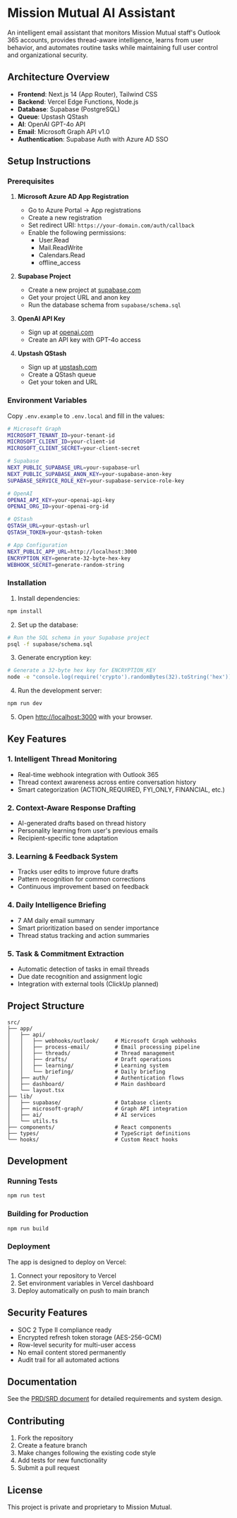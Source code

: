 # Mission Mutual AI Assistant

An intelligent email assistant that monitors Mission Mutual staff's Outlook 365 accounts, provides thread-aware intelligence, learns from user behavior, and automates routine tasks while maintaining full user control and organizational security.

## Architecture Overview

- **Frontend**: Next.js 14 (App Router), Tailwind CSS
- **Backend**: Vercel Edge Functions, Node.js
- **Database**: Supabase (PostgreSQL)
- **Queue**: Upstash QStash  
- **AI**: OpenAI GPT-4o API
- **Email**: Microsoft Graph API v1.0
- **Authentication**: Supabase Auth with Azure AD SSO

## Setup Instructions

### Prerequisites

1. **Microsoft Azure AD App Registration**
   - Go to Azure Portal → App registrations
   - Create a new registration
   - Set redirect URI: `https://your-domain.com/auth/callback`
   - Enable the following permissions:
     - User.Read
     - Mail.ReadWrite
     - Calendars.Read
     - offline_access

2. **Supabase Project**
   - Create a new project at [supabase.com](https://supabase.com)
   - Get your project URL and anon key
   - Run the database schema from `supabase/schema.sql`

3. **OpenAI API Key**
   - Sign up at [openai.com](https://openai.com)
   - Create an API key with GPT-4o access

4. **Upstash QStash**
   - Sign up at [upstash.com](https://upstash.com)
   - Create a QStash queue
   - Get your token and URL

### Environment Variables

Copy `.env.example` to `.env.local` and fill in the values:

```bash
# Microsoft Graph
MICROSOFT_TENANT_ID=your-tenant-id
MICROSOFT_CLIENT_ID=your-client-id
MICROSOFT_CLIENT_SECRET=your-client-secret

# Supabase
NEXT_PUBLIC_SUPABASE_URL=your-supabase-url
NEXT_PUBLIC_SUPABASE_ANON_KEY=your-supabase-anon-key
SUPABASE_SERVICE_ROLE_KEY=your-supabase-service-role-key

# OpenAI
OPENAI_API_KEY=your-openai-api-key
OPENAI_ORG_ID=your-openai-org-id

# QStash
QSTASH_URL=your-qstash-url
QSTASH_TOKEN=your-qstash-token

# App Configuration
NEXT_PUBLIC_APP_URL=http://localhost:3000
ENCRYPTION_KEY=generate-32-byte-hex-key
WEBHOOK_SECRET=generate-random-string
```

### Installation

1. Install dependencies:
```bash
npm install
```

2. Set up the database:
```bash
# Run the SQL schema in your Supabase project
psql -f supabase/schema.sql
```

3. Generate encryption key:
```bash
# Generate a 32-byte hex key for ENCRYPTION_KEY
node -e "console.log(require('crypto').randomBytes(32).toString('hex'))"
```

4. Run the development server:
```bash
npm run dev
```

5. Open [http://localhost:3000](http://localhost:3000) with your browser.

## Key Features

### 1. Intelligent Thread Monitoring
- Real-time webhook integration with Outlook 365
- Thread context awareness across entire conversation history
- Smart categorization (ACTION_REQUIRED, FYI_ONLY, FINANCIAL, etc.)

### 2. Context-Aware Response Drafting
- AI-generated drafts based on thread history
- Personality learning from user's previous emails
- Recipient-specific tone adaptation

### 3. Learning & Feedback System
- Tracks user edits to improve future drafts
- Pattern recognition for common corrections
- Continuous improvement based on feedback

### 4. Daily Intelligence Briefing
- 7 AM daily email summary
- Smart prioritization based on sender importance
- Thread status tracking and action summaries

### 5. Task & Commitment Extraction
- Automatic detection of tasks in email threads
- Due date recognition and assignment logic
- Integration with external tools (ClickUp planned)

## Project Structure

```
src/
├── app/
│   ├── api/
│   │   ├── webhooks/outlook/     # Microsoft Graph webhooks
│   │   ├── process-email/        # Email processing pipeline
│   │   ├── threads/              # Thread management
│   │   ├── drafts/               # Draft operations
│   │   ├── learning/             # Learning system
│   │   └── briefing/             # Daily briefing
│   ├── auth/                     # Authentication flows
│   ├── dashboard/                # Main dashboard
│   └── layout.tsx
├── lib/
│   ├── supabase/                 # Database clients
│   ├── microsoft-graph/          # Graph API integration
│   ├── ai/                       # AI services
│   └── utils.ts
├── components/                   # React components
├── types/                        # TypeScript definitions
└── hooks/                        # Custom React hooks
```

## Development

### Running Tests
```bash
npm run test
```

### Building for Production
```bash
npm run build
```

### Deployment

The app is designed to deploy on Vercel:

1. Connect your repository to Vercel
2. Set environment variables in Vercel dashboard
3. Deploy automatically on push to main branch

## Security Features

- SOC 2 Type II compliance ready
- Encrypted refresh token storage (AES-256-GCM)
- Row-level security for multi-user access
- No email content stored permanently
- Audit trail for all automated actions

## Documentation

See the [PRD/SRD document](./docs/PRD-SRD.md) for detailed requirements and system design.

## Contributing

1. Fork the repository
2. Create a feature branch
3. Make changes following the existing code style
4. Add tests for new functionality
5. Submit a pull request

## License

This project is private and proprietary to Mission Mutual.
